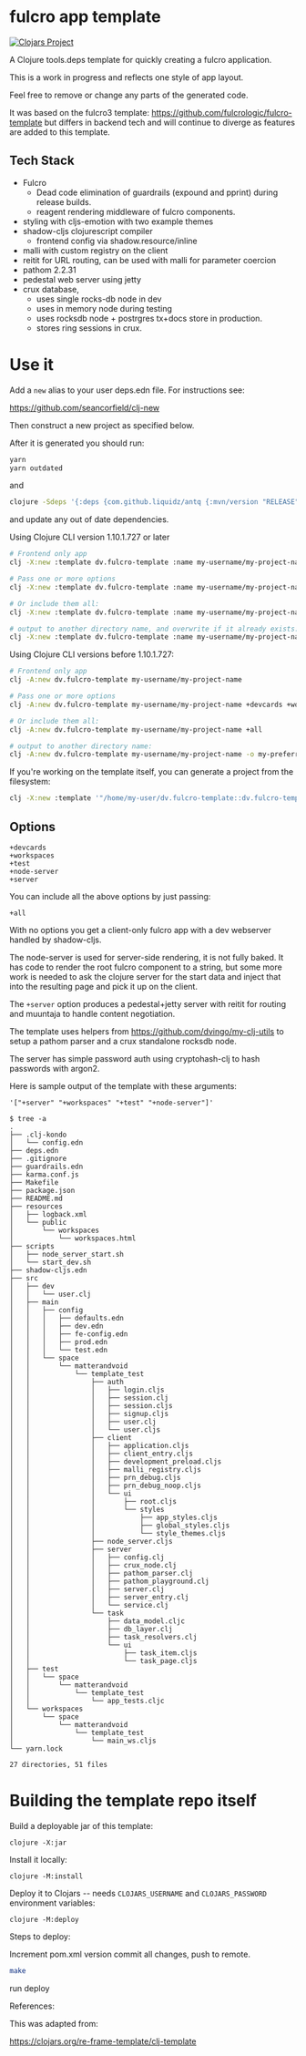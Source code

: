 # fulcro app template

[![Clojars Project](https://img.shields.io/clojars/v/dv.fulcro-template/clj-template.svg)](https://clojars.org/dv.fulcro-template/clj-template)

A Clojure tools.deps template for quickly creating a fulcro application.

This is a work in progress and reflects one style of app layout.

Feel free to remove or change any parts of the generated code.

It was based on the fulcro3 template: https://github.com/fulcrologic/fulcro-template
but differs in backend tech and will continue to diverge as features are added to this template.

## Tech Stack

- Fulcro
  - Dead code elimination of guardrails (expound and pprint) during release builds.
  - reagent rendering middleware of fulcro components.
- styling with cljs-emotion with two example themes
- shadow-cljs clojurescript compiler    
  - frontend config via shadow.resource/inline
- malli with custom registry on the client
- reitit for URL routing, can be used with malli for parameter coercion
- pathom 2.2.31
- pedestal web server using jetty
- crux database,
  - uses single rocks-db node in dev
  - uses in memory node during testing
  - uses rocksdb node + postrgres tx+docs store in production.
  - stores ring sessions in crux.

# Use it

Add a `new` alias to your user deps.edn file. For instructions see:

https://github.com/seancorfield/clj-new

Then construct a new project as specified below.

After it is generated you should run:

```bash
yarn
yarn outdated
```

and

```bash
clojure -Sdeps '{:deps {com.github.liquidz/antq {:mvn/version "RELEASE"}}}' -m antq.core
```

and update any out of date dependencies.

Using Clojure CLI version 1.10.1.727 or later
```bash
# Frontend only app
clj -X:new :template dv.fulcro-template :name my-username/my-project-name

# Pass one or more options
clj -X:new :template dv.fulcro-template :name my-username/my-project-name :args '["+devcards" "+workspaces" "+test" "+node-server" "+server"]'

# Or include them all:
clj -X:new :template dv.fulcro-template :name my-username/my-project-name :args '["+all"]'

# output to another directory name, and overwrite if it already exists:
clj -X:new :template dv.fulcro-template :name my-username/my-project-name :output '"my-preferred-project-name"' :force true
```

Using Clojure CLI versions before 1.10.1.727:

```bash
# Frontend only app
clj -A:new dv.fulcro-template my-username/my-project-name

# Pass one or more options
clj -A:new dv.fulcro-template my-username/my-project-name +devcards +workspaces +test +node-server +server

# Or include them all:
clj -A:new dv.fulcro-template my-username/my-project-name +all

# output to another directory name:
clj -A:new dv.fulcro-template my-username/my-project-name -o my-preferred-project-name
```

If you're working on the template itself, you can generate a project from the filesystem:

```bash
clj -X:new :template '"/home/my-user/dv.fulcro-template::dv.fulcro-template"' :name my-group/my-project
```

## Options

```
+devcards
+workspaces
+test
+node-server
+server
```

You can include all the above options by just passing:
```
+all
```

With no options you get a client-only fulcro app with a dev webserver handled by shadow-cljs.

The node-server is used for server-side rendering, it is not fully baked.
It has code to render the root fulcro component to a string, but some more work is needed
to ask the clojure server for the start data and inject that into the resulting page and pick it up
on the client.

The `+server` option produces a pedestal+jetty server with reitit for routing and muuntaja
to handle content negotiation.

The template uses helpers from https://github.com/dvingo/my-clj-utils
to setup a pathom parser and a crux standalone rocksdb node.

The server has simple password auth using cryptohash-clj to hash passwords with argon2.

Here is sample output of the template with these arguments: 

`'["+server" "+workspaces" "+test" "+node-server"]'`
```
$ tree -a
.
├── .clj-kondo
│   └── config.edn
├── deps.edn
├── .gitignore
├── guardrails.edn
├── karma.conf.js
├── Makefile
├── package.json
├── README.md
├── resources
│   ├── logback.xml
│   └── public
│       └── workspaces
│           └── workspaces.html
├── scripts
│   ├── node_server_start.sh
│   └── start_dev.sh
├── shadow-cljs.edn
├── src
│   ├── dev
│   │   └── user.clj
│   ├── main
│   │   ├── config
│   │   │   ├── defaults.edn
│   │   │   ├── dev.edn
│   │   │   ├── fe-config.edn
│   │   │   ├── prod.edn
│   │   │   └── test.edn
│   │   └── space
│   │       └── matterandvoid
│   │           └── template_test
│   │               ├── auth
│   │               │   ├── login.cljs
│   │               │   ├── session.clj
│   │               │   ├── session.cljs
│   │               │   ├── signup.cljs
│   │               │   ├── user.clj
│   │               │   └── user.cljs
│   │               ├── client
│   │               │   ├── application.cljs
│   │               │   ├── client_entry.cljs
│   │               │   ├── development_preload.cljs
│   │               │   ├── malli_registry.cljs
│   │               │   ├── prn_debug.cljs
│   │               │   ├── prn_debug_noop.cljs
│   │               │   └── ui
│   │               │       ├── root.cljs
│   │               │       └── styles
│   │               │           ├── app_styles.cljs
│   │               │           ├── global_styles.cljs
│   │               │           └── style_themes.cljs
│   │               ├── node_server.cljs
│   │               ├── server
│   │               │   ├── config.clj
│   │               │   ├── crux_node.clj
│   │               │   ├── pathom_parser.clj
│   │               │   ├── pathom_playground.clj
│   │               │   ├── server.clj
│   │               │   ├── server_entry.clj
│   │               │   └── service.clj
│   │               └── task
│   │                   ├── data_model.cljc
│   │                   ├── db_layer.clj
│   │                   ├── task_resolvers.clj
│   │                   └── ui
│   │                       ├── task_item.cljs
│   │                       └── task_page.cljs
│   ├── test
│   │   └── space
│   │       └── matterandvoid
│   │           └── template_test
│   │               └── app_tests.cljc
│   └── workspaces
│       └── space
│           └── matterandvoid
│               └── template_test
│                   └── main_ws.cljs
└── yarn.lock

27 directories, 51 files

```

# Building the template repo itself

Build a deployable jar of this template:

    clojure -X:jar

Install it locally:

    clojure -M:install

Deploy it to Clojars -- needs `CLOJARS_USERNAME` and `CLOJARS_PASSWORD` environment variables:

    clojure -M:deploy

Steps to deploy:

Increment pom.xml version
commit all changes, push to remote.
```bash
make
```
run deploy

References:

This was adapted from:

https://clojars.org/re-frame-template/clj-template
